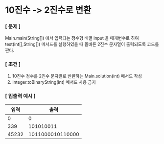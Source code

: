 # 10진수 -> 2진수로 변환

### [ 문제 ]

Main.main(String[]) 에서 입력되는 정수형 배열 input 을 매개변수로 하여 test(int[],String[]) 메서드를 실행하였을 때
올바른 2진수 문자열이 출력되도록 코드를 짠다.

### [ 조건 ] 

1. 10진수 정수를 2진수 문자열로 반환하는 Main.solution(int) 메서드 작성
2. Integer.toBinaryString(int) 메서드 사용 금지

### [ 입출력 예시 ]

| 입력    | 출력               |
|-------|------------------|
| 0     | 0                |
| 339   | 101010011        |
| 45232 | 1011000010110000 |
